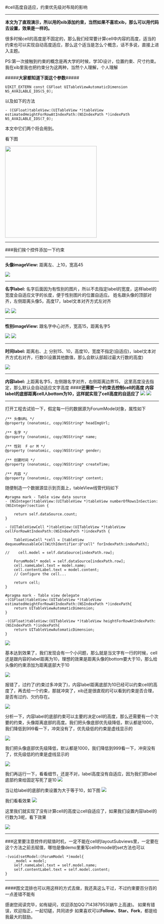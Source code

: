 #cell高度自适应，约束优先级对布局的影响
************
**本文为了直观演示，所以用的xib添加约束，当然如果不喜欢xib，那么可以用代码去设置，效果是一样的。**

很多时候cell的高度是不固定的，那么我们经常要计算cell中内容的高度，适当的约束也可以实现自动高度适应，那么这个适当是怎么个概念，话不多说，直接上进入主题。

PS:第一次接触到约束的概念是再大学的时候，学3D设计，位置约束、尺寸约束。我在xib里我也把约束分为这两种，当然个人理解，个人理解

#####**大家都知道下面这个参数**#####
```
UIKIT_EXTERN const CGFloat UITableViewAutomaticDimension NS_AVAILABLE_IOS(5_0);
```
以及如下的方法
```
- (CGFloat)tableView:(UITableView *)tableView estimatedHeightForRowAtIndexPath:(NSIndexPath *)indexPath NS_AVAILABLE_IOS(7_0);
```
本文中它们两个将会用到。

看下图

<img src = "image/1.png" width = "300">

***

###我们挨个控件添加一下约束
*****
**头像imageView:**
距离左、上10，宽高45

![](image/2.png)
*****

**名字label:**
名字后面因为有性别的图片，所以不去指定label的宽度，这样label的宽度会自适应文字的长度，便于性别图片的位置自适应。
姓名跟头像的顶部对齐，左侧距离头像5，高度17，label文本对齐方式左对齐

![](image/3.png)
![](image/4.png)
***
**性别imageView:**
跟名字中心对齐，宽高15，距离名字5

![](image/5.png)
![](image/6.png)
***

**时间label:**
距离右、上 分别15、10，高度10，宽度不指定(自适应)，label文本对齐方式右对齐，行数0(设置其他数值，那么会默认部超过最大行数的高度)

![](image/7.png)
***
**内容label:**
上距离名字5，左侧跟名字对齐，右侧距离边界15，
这里高度没去指定，那么默认会自动适应文字高度
####**还需要一个约束去控制cell的高度 内容label的底部距离cell人bottom为10，这样就实现了cell高度的自适应了**
![](image/8.png)
![](image/9.png)
***
打开工程去试验一下，假定每一行的数据源为ForumModel对象，属性如下

```
/** 头像URL */
@property (nonatomic, copy)NSString* headImgUrl;

/** 名字 */
@property (nonatomic, copy)NSString* name;

/** 性别  F or M */
@property (nonatomic, copy)NSString* gender;

/** 创建时间 */
@property (nonatomic, copy)NSString* createTime;

/** 内容 */
@property (nonatomic, copy)NSString* content;
```

随便制造一个数据源显示到页面上，tableView线管代码如下

```
#pragma mark - Table view data source
- (NSInteger)tableView:(UITableView *)tableView numberOfRowsInSection:(NSInteger)section {

    return self.dataSource.count;
}

- (UITableViewCell *)tableView:(UITableView *)tableView cellForRowAtIndexPath:(NSIndexPath *)indexPath {
    
    TableViewCell *cell = [tableView dequeueReusableCellWithIdentifier:@"cell" forIndexPath:indexPath];
    
//    cell.model = self.dataSource[indexPath.row];
 
    ForumModel* model = self.dataSource[indexPath.row];
    cell.nameLabel.text = model.name;
    cell.contentLabel.text = model.content;
    // Configure the cell...
    
    return cell;
}

#pragma mark - Table view delegate
-(CGFloat)tableView:(UITableView *)tableView estimatedHeightForRowAtIndexPath:(NSIndexPath *)indexPath{
    return UITableViewAutomaticDimension;
}

-(CGFloat)tableView:(UITableView *)tableView heightForRowAtIndexPath:(NSIndexPath *)indexPath{
    return UITableViewAutomaticDimension;
}
```

![](image/10.png)

基本达到效果了，我们发现会有一个小问题，那么就是当文字有一行的时候，cell还是跟内容的label距离为10，理想的效果是距离头像的bottom要大于10，那么给头像的约束添加为距离底部大于10

![](image/11.png)

报错了，过约了(约束过多冲突了)，内容label距离底部为10已经可以约束cell的高度了，再去给一个约束，那就冲突了，xib还是很直观的可以看到约束是否合理，是否有过约、欠约存在。

![](image/12.png)

分析一下，内容label的底部约束可以主要的决定cell的高度，那么还需要有一个次要的约束，头像距离底部的高度。我们把头像底部优先级降低，默认都是1000，我们降低到999看一下，冲突没有了，优先级低的约束是虚线显示的

![](image/13.png)

我们把头像底部优先级降低，默认都是1000，我们降低到999看一下，冲突没有了，优先级低的约束是虚线显示的


![](image/14.png)


我们再运行一下，看看细节，还是不对，label高度没有自适应，因为我们把label底部约束给固定写死了是10
![](image/15.png)

当让给label的底部约束设置为大于等于10，如下图
![](image/16.png)

我们看看效果
![](image/17.png)

这里我们就实现了没有计算cell的高度让cell自适应了，如果我们设置内容label的行数为3呢，看下效果

![](image/18.png)

********

###这里要注意控件的赋值时机，一定不能在cell的layoutSubviews里，一定要在这个方法之前去赋值，哪怕是像demo里重写cell中model的set方法也可以

```
-(void)setModel:(ForumModel *)model{
    _model = model;
    self.nameLabel.text = self.model.name;
    self.contentLabel.text = self.model.content;
}
```

******

####图文混排也可以用这样的方式去做，我还真这么干过，不过约束要百分百的一点差错不能有

感谢您阅读完毕，如有疑问，欢迎添加QQ:714387953(蜗牛上高速)。
如果有错误，欢迎指正，一起切磋，共同进步
如果喜欢可以**Follow、Star、Fork**，都是给我最大的鼓励。




